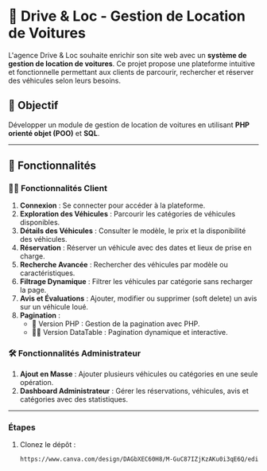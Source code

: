 # 🚗 Drive & Loc - Gestion de Location de Voitures

L'agence Drive & Loc souhaite enrichir son site web avec un **système de gestion de location de voitures**. Ce projet propose une plateforme intuitive et fonctionnelle permettant aux clients de parcourir, rechercher et réserver des véhicules selon leurs besoins.

## 🎯 Objectif

Développer un module de gestion de location de voitures en utilisant **PHP orienté objet (POO)** et **SQL**.

---

## 🌟 Fonctionnalités

### 🧑‍💻 Fonctionnalités Client
1. **Connexion** : Se connecter pour accéder à la plateforme.
2. **Exploration des Véhicules** : Parcourir les catégories de véhicules disponibles.
3. **Détails des Véhicules** : Consulter le modèle, le prix et la disponibilité des véhicules.
4. **Réservation** : Réserver un véhicule avec des dates et lieux de prise en charge.
5. **Recherche Avancée** : Rechercher des véhicules par modèle ou caractéristiques.
6. **Filtrage Dynamique** : Filtrer les véhicules par catégorie sans recharger la page.
7. **Avis et Évaluations** : Ajouter, modifier ou supprimer (soft delete) un avis sur un véhicule loué.
8. **Pagination** :
   - 🚙 Version PHP : Gestion de la pagination avec PHP.
   - 🚙🚙 Version DataTable : Pagination dynamique et interactive.

### 🛠️ Fonctionnalités Administrateur
1. **Ajout en Masse** : Ajouter plusieurs véhicules ou catégories en une seule opération.
2. **Dashboard Administrateur** : Gérer les réservations, véhicules, avis et catégories avec des statistiques.

---



### Étapes
1. Clonez le dépôt :
   ```bash
   https://www.canva.com/design/DAGbXEC60H8/M-GuC87IZjKzAKu0i3qE6Q/edit?utm_content=DAGbXEC60H8&utm_campaign=designshare&utm_medium=link2&utm_source=sharebutton
